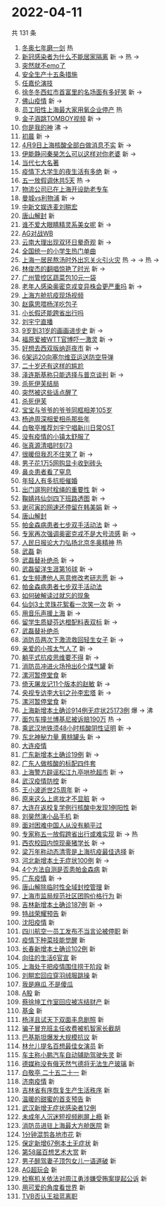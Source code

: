 # 2022-04-11

共 131 条

<!-- BEGIN -->
<!-- 最后更新时间 Mon Apr 11 2022 11:06:41 GMT+0800 (China Standard Time) -->

1. [冬奥七年磨一剑](https://s.weibo.com//weibo?q=%23%E5%86%AC%E5%A5%A5%E4%B8%83%E5%B9%B4%E7%A3%A8%E4%B8%80%E5%89%91%23&Refer=new_time)
   热
1. [新冠感染者为什么不能居家隔离](https://s.weibo.com//weibo?q=%23%E6%96%B0%E5%86%A0%E6%84%9F%E6%9F%93%E8%80%85%E4%B8%BA%E4%BB%80%E4%B9%88%E4%B8%8D%E8%83%BD%E5%B1%85%E5%AE%B6%E9%9A%94%E7%A6%BB%23&Refer=top)
   新 -> 热 ->
1. [突然就不emo了](https://s.weibo.com//weibo?q=%23%E7%AA%81%E7%84%B6%E5%B0%B1%E4%B8%8Demo%E4%BA%86%23&Refer=top)
1. [安全生产十五条措施](https://s.weibo.com//weibo?q=%23%E5%AE%89%E5%85%A8%E7%94%9F%E4%BA%A7%E5%8D%81%E4%BA%94%E6%9D%A1%E6%8E%AA%E6%96%BD%23&Refer=top)
1. [任嘉伦演技](https://s.weibo.com//weibo?q=%23%E4%BB%BB%E5%98%89%E4%BC%A6%E6%BC%94%E6%8A%80%23&Refer=top)
1. [徐冬冬西虹市首富里的名场面有多好笑](https://s.weibo.com//weibo?q=%23%E5%BE%90%E5%86%AC%E5%86%AC%E8%A5%BF%E8%99%B9%E5%B8%82%E9%A6%96%E5%AF%8C%E9%87%8C%E7%9A%84%E5%90%8D%E5%9C%BA%E9%9D%A2%E6%9C%89%E5%A4%9A%E5%A5%BD%E7%AC%91%23&Refer=top)
   新 ->
1. [佛山疫情](https://s.weibo.com//weibo?q=%23%E4%BD%9B%E5%B1%B1%E7%96%AB%E6%83%85%23&Refer=top)
   新 ->
1. [员工阳性上海最大家用氧企业停产](https://s.weibo.com//weibo?q=%23%E5%91%98%E5%B7%A5%E9%98%B3%E6%80%A7%E4%B8%8A%E6%B5%B7%E6%9C%80%E5%A4%A7%E5%AE%B6%E7%94%A8%E6%B0%A7%E4%BC%81%E4%B8%9A%E5%81%9C%E4%BA%A7%23&Refer=top)
   热
1. [金子涵跳TOMBOY视频](https://s.weibo.com//weibo?q=%23%E9%87%91%E5%AD%90%E6%B6%B5%E8%B7%B3TOMBOY%E8%A7%86%E9%A2%91%23&Refer=top)
   新 ->
1. [你是我的神](https://s.weibo.com//weibo?q=%E4%BD%A0%E6%98%AF%E6%88%91%E7%9A%84%E7%A5%9E&Refer=top)
   沸 ->
1. [初晨](https://s.weibo.com//weibo?q=%E5%88%9D%E6%99%A8&Refer=top) 新 ->
1. [4月9日上海核酸全部白做消息不实](https://s.weibo.com//weibo?q=%234%E6%9C%889%E6%97%A5%E4%B8%8A%E6%B5%B7%E6%A0%B8%E9%85%B8%E5%85%A8%E9%83%A8%E7%99%BD%E5%81%9A%E6%B6%88%E6%81%AF%E4%B8%8D%E5%AE%9E%23&Refer=top)
   新 ->
1. [伊能静问秦昊怎么可以这样对你老婆](https://s.weibo.com//weibo?q=%23%E4%BC%8A%E8%83%BD%E9%9D%99%E9%97%AE%E7%A7%A6%E6%98%8A%E6%80%8E%E4%B9%88%E5%8F%AF%E4%BB%A5%E8%BF%99%E6%A0%B7%E5%AF%B9%E4%BD%A0%E8%80%81%E5%A9%86%23&Refer=top)
   新 ->
1. [当代七大名著](https://s.weibo.com//weibo?q=%23%E5%BD%93%E4%BB%A3%E4%B8%83%E5%A4%A7%E5%90%8D%E8%91%97%23&Refer=top)
1. [疫情下大学生的夜生活有多绝](https://s.weibo.com//weibo?q=%23%E7%96%AB%E6%83%85%E4%B8%8B%E5%A4%A7%E5%AD%A6%E7%94%9F%E7%9A%84%E5%A4%9C%E7%94%9F%E6%B4%BB%E6%9C%89%E5%A4%9A%E7%BB%9D%23&Refer=top)
   新 ->
1. [五一放假调休共5天](https://s.weibo.com//weibo?q=%23%E4%BA%94%E4%B8%80%E6%94%BE%E5%81%87%E8%B0%83%E4%BC%91%E5%85%B15%E5%A4%A9%23&Refer=top)
   热 ->
1. [物流公司已在上海开设助老专车](https://s.weibo.com//weibo?q=%23%E7%89%A9%E6%B5%81%E5%85%AC%E5%8F%B8%E5%B7%B2%E5%9C%A8%E4%B8%8A%E6%B5%B7%E5%BC%80%E8%AE%BE%E5%8A%A9%E8%80%81%E4%B8%93%E8%BD%A6%23&Refer=top)
1. [曼城vs利物浦](https://s.weibo.com//weibo?q=%23%E6%9B%BC%E5%9F%8Evs%E5%88%A9%E7%89%A9%E6%B5%A6%23&Refer=top)
   新 ->
1. [中新文娱连麦刘畊宏](https://s.weibo.com//weibo?q=%23%E4%B8%AD%E6%96%B0%E6%96%87%E5%A8%B1%E8%BF%9E%E9%BA%A6%E5%88%98%E7%95%8A%E5%AE%8F%23&Refer=top)
1. [唐山解封](https://s.weibo.com//weibo?q=%E5%94%90%E5%B1%B1%E8%A7%A3%E5%B0%81&Refer=top)
   新
1. [谁不爱大眼睛精灵系美女呢](https://s.weibo.com//weibo?q=%23%E8%B0%81%E4%B8%8D%E7%88%B1%E5%A4%A7%E7%9C%BC%E7%9D%9B%E7%B2%BE%E7%81%B5%E7%B3%BB%E7%BE%8E%E5%A5%B3%E5%91%A2%23&Refer=top)
   新 ->
1. [AG对战WB](https://s.weibo.com//weibo?q=%23AG%E5%AF%B9%E6%88%98WB%23&Refer=top)
1. [云南大理出现双环日晕奇观](https://s.weibo.com//weibo?q=%23%E4%BA%91%E5%8D%97%E5%A4%A7%E7%90%86%E5%87%BA%E7%8E%B0%E5%8F%8C%E7%8E%AF%E6%97%A5%E6%99%95%E5%A5%87%E8%A7%82%23&Refer=top)
   新 ->
1. [全国统一的小学生热门单曲](https://s.weibo.com//weibo?q=%23%E5%85%A8%E5%9B%BD%E7%BB%9F%E4%B8%80%E7%9A%84%E5%B0%8F%E5%AD%A6%E7%94%9F%E7%83%AD%E9%97%A8%E5%8D%95%E6%9B%B2%23&Refer=top)
1. [上海一居民熬汤时外出忘关火引火灾](https://s.weibo.com//weibo?q=%23%E4%B8%8A%E6%B5%B7%E4%B8%80%E5%B1%85%E6%B0%91%E7%86%AC%E6%B1%A4%E6%97%B6%E5%A4%96%E5%87%BA%E5%BF%98%E5%85%B3%E7%81%AB%E5%BC%95%E7%81%AB%E7%81%BE%23&Refer=top)
   热 -> -> 热 ->
1. [林俊杰的翻唱惊艳了时光](https://s.weibo.com//weibo?q=%23%E6%9E%97%E4%BF%8A%E6%9D%B0%E7%9A%84%E7%BF%BB%E5%94%B1%E6%83%8A%E8%89%B3%E4%BA%86%E6%97%B6%E5%85%89%23&Refer=top)
   新 ->
1. [广州管控区蔬菜包10元一袋](https://s.weibo.com//weibo?q=%23%E5%B9%BF%E5%B7%9E%E7%AE%A1%E6%8E%A7%E5%8C%BA%E8%94%AC%E8%8F%9C%E5%8C%8510%E5%85%83%E4%B8%80%E8%A2%8B%23&Refer=top)
1. [老年人感染奥密克戎变异株会更严重吗](https://s.weibo.com//weibo?q=%23%E8%80%81%E5%B9%B4%E4%BA%BA%E6%84%9F%E6%9F%93%E5%A5%A5%E5%AF%86%E5%85%8B%E6%88%8E%E5%8F%98%E5%BC%82%E6%A0%AA%E4%BC%9A%E6%9B%B4%E4%B8%A5%E9%87%8D%E5%90%97%23&Refer=top)
   新 ->
1. [上海方舱抗疫现场视频](https://s.weibo.com//weibo?q=%23%E4%B8%8A%E6%B5%B7%E6%96%B9%E8%88%B1%E6%8A%97%E7%96%AB%E7%8E%B0%E5%9C%BA%E8%A7%86%E9%A2%91%23&Refer=top)
1. [赵露思喂杨洋吃包子](https://s.weibo.com//weibo?q=%E8%B5%B5%E9%9C%B2%E6%80%9D%E5%96%82%E6%9D%A8%E6%B4%8B%E5%90%83%E5%8C%85%E5%AD%90&Refer=top)
1. [小长假还能跨省出行吗](https://s.weibo.com//weibo?q=%23%E5%B0%8F%E9%95%BF%E5%81%87%E8%BF%98%E8%83%BD%E8%B7%A8%E7%9C%81%E5%87%BA%E8%A1%8C%E5%90%97%23&Refer=top)
1. [刘宇宁直播](https://s.weibo.com//weibo?q=%23%E5%88%98%E5%AE%87%E5%AE%81%E7%9B%B4%E6%92%AD%23&Refer=top)
1. [9岁到31岁的画画进步史](https://s.weibo.com//weibo?q=%239%E5%B2%81%E5%88%B031%E5%B2%81%E7%9A%84%E7%94%BB%E7%94%BB%E8%BF%9B%E6%AD%A5%E5%8F%B2%23&Refer=top)
   新 ->
1. [福原爱被WTT官博吓一激灵](https://s.weibo.com//weibo?q=%23%E7%A6%8F%E5%8E%9F%E7%88%B1%E8%A2%ABWTT%E5%AE%98%E5%8D%9A%E5%90%93%E4%B8%80%E6%BF%80%E7%81%B5%23&Refer=top)
   新 ->
1. [好想去西双版纳逛夜市](https://s.weibo.com//weibo?q=%23%E5%A5%BD%E6%83%B3%E5%8E%BB%E8%A5%BF%E5%8F%8C%E7%89%88%E7%BA%B3%E9%80%9B%E5%A4%9C%E5%B8%82%23&Refer=top)
   新 ->
1. [6架运20向塞尔维亚运送防空导弹](https://s.weibo.com//weibo?q=%236%E6%9E%B6%E8%BF%9020%E5%90%91%E5%A1%9E%E5%B0%94%E7%BB%B4%E4%BA%9A%E8%BF%90%E9%80%81%E9%98%B2%E7%A9%BA%E5%AF%BC%E5%BC%B9%23&Refer=top)
1. [二十岁还有这样的尴尬](https://s.weibo.com//weibo?q=%23%E4%BA%8C%E5%8D%81%E5%B2%81%E8%BF%98%E6%9C%89%E8%BF%99%E6%A0%B7%E7%9A%84%E5%B0%B4%E5%B0%AC%23&Refer=top)
1. [泽连斯基称只能选择与普京谈判](https://s.weibo.com//weibo?q=%23%E6%B3%BD%E8%BF%9E%E6%96%AF%E5%9F%BA%E7%A7%B0%E5%8F%AA%E8%83%BD%E9%80%89%E6%8B%A9%E4%B8%8E%E6%99%AE%E4%BA%AC%E8%B0%88%E5%88%A4%23&Refer=top)
   新 ->
1. [杀死伊芙结局](https://s.weibo.com//weibo?q=%E6%9D%80%E6%AD%BB%E4%BC%8A%E8%8A%99%E7%BB%93%E5%B1%80&Refer=top)
1. [突然被这些话点醒了](https://s.weibo.com//weibo?q=%23%E7%AA%81%E7%84%B6%E8%A2%AB%E8%BF%99%E4%BA%9B%E8%AF%9D%E7%82%B9%E9%86%92%E4%BA%86%23&Refer=top)
1. [杀死伊芙](https://s.weibo.com//weibo?q=%E6%9D%80%E6%AD%BB%E4%BC%8A%E8%8A%99&Refer=top)
1. [宝宝与爷爷的爷爷同框相差105岁](https://s.weibo.com//weibo?q=%23%E5%AE%9D%E5%AE%9D%E4%B8%8E%E7%88%B7%E7%88%B7%E7%9A%84%E7%88%B7%E7%88%B7%E5%90%8C%E6%A1%86%E7%9B%B8%E5%B7%AE105%E5%B2%81%23&Refer=top)
1. [杨迪周深相爱相杀那些年](https://s.weibo.com//weibo?q=%23%E6%9D%A8%E8%BF%AA%E5%91%A8%E6%B7%B1%E7%9B%B8%E7%88%B1%E7%9B%B8%E6%9D%80%E9%82%A3%E4%BA%9B%E5%B9%B4%23&Refer=top)
1. [白敬亭推荐刘宇宁唱新川日常OST](https://s.weibo.com//weibo?q=%23%E7%99%BD%E6%95%AC%E4%BA%AD%E6%8E%A8%E8%8D%90%E5%88%98%E5%AE%87%E5%AE%81%E5%94%B1%E6%96%B0%E5%B7%9D%E6%97%A5%E5%B8%B8OST%23&Refer=top)
1. [没有疫情的小镇太舒服了](https://s.weibo.com//weibo?q=%23%E6%B2%A1%E6%9C%89%E7%96%AB%E6%83%85%E7%9A%84%E5%B0%8F%E9%95%87%E5%A4%AA%E8%88%92%E6%9C%8D%E4%BA%86%23&Refer=top)
1. [张真源清唱时刻73](https://s.weibo.com//weibo?q=%23%E5%BC%A0%E7%9C%9F%E6%BA%90%E6%B8%85%E5%94%B1%E6%97%B6%E5%88%BB73%23&Refer=top)
1. [很暖但我忍不住笑了](https://s.weibo.com//weibo?q=%23%E5%BE%88%E6%9A%96%E4%BD%86%E6%88%91%E5%BF%8D%E4%B8%8D%E4%BD%8F%E7%AC%91%E4%BA%86%23&Refer=top)
   新 ->
1. [男子花1万5网购显卡收到砖头](https://s.weibo.com//weibo?q=%23%E7%94%B7%E5%AD%90%E8%8A%B11%E4%B8%875%E7%BD%91%E8%B4%AD%E6%98%BE%E5%8D%A1%E6%94%B6%E5%88%B0%E7%A0%96%E5%A4%B4%23&Refer=top)
1. [鼻炎患者看了窒息](https://s.weibo.com//weibo?q=%23%E9%BC%BB%E7%82%8E%E6%82%A3%E8%80%85%E7%9C%8B%E4%BA%86%E7%AA%92%E6%81%AF%23&Refer=top)
1. [年轻人有多抗拒催婚](https://s.weibo.com//weibo?q=%23%E5%B9%B4%E8%BD%BB%E4%BA%BA%E6%9C%89%E5%A4%9A%E6%8A%97%E6%8B%92%E5%82%AC%E5%A9%9A%23&Refer=top)
1. [出门遛狗时栓绳的重要性](https://s.weibo.com//weibo?q=%23%E5%87%BA%E9%97%A8%E9%81%9B%E7%8B%97%E6%97%B6%E6%A0%93%E7%BB%B3%E7%9A%84%E9%87%8D%E8%A6%81%E6%80%A7%23&Refer=top)
   新 ->
1. [鞠婧祎仙剑四下班路透图](https://s.weibo.com//weibo?q=%23%E9%9E%A0%E5%A9%A7%E7%A5%8E%E4%BB%99%E5%89%91%E5%9B%9B%E4%B8%8B%E7%8F%AD%E8%B7%AF%E9%80%8F%E5%9B%BE%23&Refer=top)
   新 ->
1. [谢可寅的网速还停留在韩美娟](https://s.weibo.com//weibo?q=%23%E8%B0%A2%E5%8F%AF%E5%AF%85%E7%9A%84%E7%BD%91%E9%80%9F%E8%BF%98%E5%81%9C%E7%95%99%E5%9C%A8%E9%9F%A9%E7%BE%8E%E5%A8%9F%23&Refer=top)
   新 ->
1. [唐山解封](https://s.weibo.com//weibo?q=%23%E5%94%90%E5%B1%B1%E8%A7%A3%E5%B0%81%23&Refer=top)
1. [帕金森病患者七步双手活动法](https://s.weibo.com//weibo?q=%23%E5%B8%95%E9%87%91%E6%A3%AE%E7%97%85%E6%82%A3%E8%80%85%E4%B8%83%E6%AD%A5%E5%8F%8C%E6%89%8B%E6%B4%BB%E5%8A%A8%E6%B3%95%23&Refer=top)
   新 ->
1. [专家再次强调奥密克戎不是大号流感](https://s.weibo.com//weibo?q=%23%E4%B8%93%E5%AE%B6%E5%86%8D%E6%AC%A1%E5%BC%BA%E8%B0%83%E5%A5%A5%E5%AF%86%E5%85%8B%E6%88%8E%E4%B8%8D%E6%98%AF%E5%A4%A7%E5%8F%B7%E6%B5%81%E6%84%9F%23&Refer=top)
   新 ->
1. [人民日报论大力弘扬北京冬奥精神](https://s.weibo.com//weibo?q=%23%E4%BA%BA%E6%B0%91%E6%97%A5%E6%8A%A5%E8%AE%BA%E5%A4%A7%E5%8A%9B%E5%BC%98%E6%89%AC%E5%8C%97%E4%BA%AC%E5%86%AC%E5%A5%A5%E7%B2%BE%E7%A5%9E%23&Refer=new_time)
   热
1. [武磊](https://s.weibo.com//weibo?q=%23%E6%AD%A6%E7%A3%8A%23&Refer=top) 新
1. [武磊替补绝杀](https://s.weibo.com//weibo?q=%23%E6%AD%A6%E7%A3%8A%E6%9B%BF%E8%A1%A5%E7%BB%9D%E6%9D%80%23&Refer=top)
   新 ->
1. [武磊留洋生涯第16球](https://s.weibo.com//weibo?q=%23%E6%AD%A6%E7%A3%8A%E7%95%99%E6%B4%8B%E7%94%9F%E6%B6%AF%E7%AC%AC16%E7%90%83%23&Refer=top)
   新 ->
1. [女生频遭他人恶意修改考研志愿](https://s.weibo.com//weibo?q=%23%E5%A5%B3%E7%94%9F%E9%A2%91%E9%81%AD%E4%BB%96%E4%BA%BA%E6%81%B6%E6%84%8F%E4%BF%AE%E6%94%B9%E8%80%83%E7%A0%94%E5%BF%97%E6%84%BF%23&Refer=top)
   新 ->
1. [帕金森病患者七步双手活动法](https://s.weibo.com//weibo?q=%E5%B8%95%E9%87%91%E6%A3%AE%E7%97%85%E6%82%A3%E8%80%85%E4%B8%83%E6%AD%A5%E5%8F%8C%E6%89%8B%E6%B4%BB%E5%8A%A8%E6%B3%95&Refer=top)
1. [如何破解读过就忘的现象](https://s.weibo.com//weibo?q=%23%E5%A6%82%E4%BD%95%E7%A0%B4%E8%A7%A3%E8%AF%BB%E8%BF%87%E5%B0%B1%E5%BF%98%E7%9A%84%E7%8E%B0%E8%B1%A1%23&Refer=top)
1. [仙剑3土灵珠花絮看一次笑一次](https://s.weibo.com//weibo?q=%23%E4%BB%99%E5%89%913%E5%9C%9F%E7%81%B5%E7%8F%A0%E8%8A%B1%E7%B5%AE%E7%9C%8B%E4%B8%80%E6%AC%A1%E7%AC%91%E4%B8%80%E6%AC%A1%23&Refer=top)
   新 ->
1. [用音乐声援上海](https://s.weibo.com//weibo?q=%23%E7%94%A8%E9%9F%B3%E4%B9%90%E5%A3%B0%E6%8F%B4%E4%B8%8A%E6%B5%B7%23&Refer=top)
   新 ->
1. [留学生质疑芬达橙配料表双标](https://s.weibo.com//weibo?q=%23%E7%95%99%E5%AD%A6%E7%94%9F%E8%B4%A8%E7%96%91%E8%8A%AC%E8%BE%BE%E6%A9%99%E9%85%8D%E6%96%99%E8%A1%A8%E5%8F%8C%E6%A0%87%23&Refer=top)
   新 ->
1. [武磊替补绝杀](https://s.weibo.com//weibo?q=%E6%AD%A6%E7%A3%8A%E6%9B%BF%E8%A1%A5%E7%BB%9D%E6%9D%80&Refer=top)
1. [消防员两次下激流救回轻生女子](https://s.weibo.com//weibo?q=%23%E6%B6%88%E9%98%B2%E5%91%98%E4%B8%A4%E6%AC%A1%E4%B8%8B%E6%BF%80%E6%B5%81%E6%95%91%E5%9B%9E%E8%BD%BB%E7%94%9F%E5%A5%B3%E5%AD%90%23&Refer=top)
   新 ->
1. [亲爱的小孩太气人了](https://s.weibo.com//weibo?q=%23%E4%BA%B2%E7%88%B1%E7%9A%84%E5%B0%8F%E5%AD%A9%E5%A4%AA%E6%B0%94%E4%BA%BA%E4%BA%86%23&Refer=top)
   新 ->
1. [躺平式抗疫思维要不得](https://s.weibo.com//weibo?q=%23%E8%BA%BA%E5%B9%B3%E5%BC%8F%E6%8A%97%E7%96%AB%E6%80%9D%E7%BB%B4%E8%A6%81%E4%B8%8D%E5%BE%97%23&Refer=top)
   新 ->
1. [消防员冲进火场拎出6个煤气罐](https://s.weibo.com//weibo?q=%23%E6%B6%88%E9%98%B2%E5%91%98%E5%86%B2%E8%BF%9B%E7%81%AB%E5%9C%BA%E6%8B%8E%E5%87%BA6%E4%B8%AA%E7%85%A4%E6%B0%94%E7%BD%90%23&Refer=top)
   新
1. [漯河暂停堂食](https://s.weibo.com//weibo?q=%E6%BC%AF%E6%B2%B3%E6%9A%82%E5%81%9C%E5%A0%82%E9%A3%9F&Refer=top)
   新
1. [倚天屠龙记11个版本的赵敏](https://s.weibo.com//weibo?q=%23%E5%80%9A%E5%A4%A9%E5%B1%A0%E9%BE%99%E8%AE%B011%E4%B8%AA%E7%89%88%E6%9C%AC%E7%9A%84%E8%B5%B5%E6%95%8F%23&Refer=top)
   新 ->
1. [央视专访李大钊之孙李宏塔](https://s.weibo.com//weibo?q=%23%E5%A4%AE%E8%A7%86%E4%B8%93%E8%AE%BF%E6%9D%8E%E5%A4%A7%E9%92%8A%E4%B9%8B%E5%AD%99%E6%9D%8E%E5%AE%8F%E5%A1%94%23&Refer=top)
   新 ->
1. [漯河暂停堂食](https://s.weibo.com//weibo?q=%23%E6%BC%AF%E6%B2%B3%E6%9A%82%E5%81%9C%E5%A0%82%E9%A3%9F%23&Refer=top)
   新
1. [上海新增本土确诊914例无症状25173例](https://s.weibo.com//weibo?q=%23%E4%B8%8A%E6%B5%B7%E6%96%B0%E5%A2%9E%E6%9C%AC%E5%9C%9F%E7%A1%AE%E8%AF%8A914%E4%BE%8B%E6%97%A0%E7%97%87%E7%8A%B625173%E4%BE%8B%23&Refer=top)
   爆 -> 沸
1. [面包车撞兰博基尼被诉赔190万](https://s.weibo.com//weibo?q=%23%E9%9D%A2%E5%8C%85%E8%BD%A6%E6%92%9E%E5%85%B0%E5%8D%9A%E5%9F%BA%E5%B0%BC%E8%A2%AB%E8%AF%89%E8%B5%94190%E4%B8%87%23&Refer=top)
   热 ->
1. [乘武汉地铁须48小时核酸阴性证明](https://s.weibo.com//weibo?q=%23%E4%B9%98%E6%AD%A6%E6%B1%89%E5%9C%B0%E9%93%81%E9%A1%BB48%E5%B0%8F%E6%97%B6%E6%A0%B8%E9%85%B8%E9%98%B4%E6%80%A7%E8%AF%81%E6%98%8E%23&Refer=top)
   新 ->
1. [东北神秘力量 黄桃罐头](https://s.weibo.com//weibo?q=%E4%B8%9C%E5%8C%97%E7%A5%9E%E7%A7%98%E5%8A%9B%E9%87%8F%20%E9%BB%84%E6%A1%83%E7%BD%90%E5%A4%B4&Refer=top)
   新 ->
1. [大连疫情](https://s.weibo.com//weibo?q=%23%E5%A4%A7%E8%BF%9E%E7%96%AB%E6%83%85%23&Refer=top)
1. [广东新增本土确诊19例](https://s.weibo.com//weibo?q=%23%E5%B9%BF%E4%B8%9C%E6%96%B0%E5%A2%9E%E6%9C%AC%E5%9C%9F%E7%A1%AE%E8%AF%8A19%E4%BE%8B%23&Refer=top)
   新 ->
1. [广东人做核酸的标配四件套](https://s.weibo.com//weibo?q=%23%E5%B9%BF%E4%B8%9C%E4%BA%BA%E5%81%9A%E6%A0%B8%E9%85%B8%E7%9A%84%E6%A0%87%E9%85%8D%E5%9B%9B%E4%BB%B6%E5%A5%97%23&Refer=top)
1. [上海警方辟谣松江九亭哄抢超市](https://s.weibo.com//weibo?q=%23%E4%B8%8A%E6%B5%B7%E8%AD%A6%E6%96%B9%E8%BE%9F%E8%B0%A3%E6%9D%BE%E6%B1%9F%E4%B9%9D%E4%BA%AD%E5%93%84%E6%8A%A2%E8%B6%85%E5%B8%82%23&Refer=top)
   新 ->
1. [武汉疫情防控](https://s.weibo.com//weibo?q=%23%E6%AD%A6%E6%B1%89%E7%96%AB%E6%83%85%E9%98%B2%E6%8E%A7%23&Refer=top)
   新
1. [王小波逝世25周年](https://s.weibo.com//weibo?q=%23%E7%8E%8B%E5%B0%8F%E6%B3%A2%E9%80%9D%E4%B8%9625%E5%91%A8%E5%B9%B4%23&Refer=top)
   新 ->
1. [原来这么上底妆才不显脏](https://s.weibo.com//weibo?q=%23%E5%8E%9F%E6%9D%A5%E8%BF%99%E4%B9%88%E4%B8%8A%E5%BA%95%E5%A6%86%E6%89%8D%E4%B8%8D%E6%98%BE%E8%84%8F%23&Refer=top)
   新 ->
1. [大连在返校复学例行核酸中发现1例阳性](https://s.weibo.com//weibo?q=%23%E5%A4%A7%E8%BF%9E%E5%9C%A8%E8%BF%94%E6%A0%A1%E5%A4%8D%E5%AD%A6%E4%BE%8B%E8%A1%8C%E6%A0%B8%E9%85%B8%E4%B8%AD%E5%8F%91%E7%8E%B01%E4%BE%8B%E9%98%B3%E6%80%A7%23&Refer=top)
   新
1. [刘昊然演小品手机](https://s.weibo.com//weibo?q=%23%E5%88%98%E6%98%8A%E7%84%B6%E6%BC%94%E5%B0%8F%E5%93%81%E6%89%8B%E6%9C%BA%23&Refer=top)
   新
1. [面对困难中国人从没有躺平过](https://s.weibo.com//weibo?q=%23%E9%9D%A2%E5%AF%B9%E5%9B%B0%E9%9A%BE%E4%B8%AD%E5%9B%BD%E4%BA%BA%E4%BB%8E%E6%B2%A1%E6%9C%89%E8%BA%BA%E5%B9%B3%E8%BF%87%23&Refer=top)
1. [专家称五一放假跨省出行或难实现](https://s.weibo.com//weibo?q=%23%E4%B8%93%E5%AE%B6%E7%A7%B0%E4%BA%94%E4%B8%80%E6%94%BE%E5%81%87%E8%B7%A8%E7%9C%81%E5%87%BA%E8%A1%8C%E6%88%96%E9%9A%BE%E5%AE%9E%E7%8E%B0%23&Refer=top)
   新 -> 热
1. [西农校园内惊现豪猪学长](https://s.weibo.com//weibo?q=%23%E8%A5%BF%E5%86%9C%E6%A0%A1%E5%9B%AD%E5%86%85%E6%83%8A%E7%8E%B0%E8%B1%AA%E7%8C%AA%E5%AD%A6%E9%95%BF%23&Refer=top)
   新 ->
1. [梁万年称动态清零是上海抗疫最佳选择](https://s.weibo.com//weibo?q=%23%E6%A2%81%E4%B8%87%E5%B9%B4%E7%A7%B0%E5%8A%A8%E6%80%81%E6%B8%85%E9%9B%B6%E6%98%AF%E4%B8%8A%E6%B5%B7%E6%8A%97%E7%96%AB%E6%9C%80%E4%BD%B3%E9%80%89%E6%8B%A9%23&Refer=top)
   新
1. [河北新增本土无症状100例](https://s.weibo.com//weibo?q=%23%E6%B2%B3%E5%8C%97%E6%96%B0%E5%A2%9E%E6%9C%AC%E5%9C%9F%E6%97%A0%E7%97%87%E7%8A%B6100%E4%BE%8B%23&Refer=top)
   新 ->
1. [4个方法自测是否患帕金森病](https://s.weibo.com//weibo?q=%234%E4%B8%AA%E6%96%B9%E6%B3%95%E8%87%AA%E6%B5%8B%E6%98%AF%E5%90%A6%E6%82%A3%E5%B8%95%E9%87%91%E6%A3%AE%E7%97%85%23&Refer=top)
   新
1. [广东疫情](https://s.weibo.com//weibo?q=%23%E5%B9%BF%E4%B8%9C%E7%96%AB%E6%83%85%23&Refer=top)
   新 ->
1. [唐山解除临时性全域封控管理](https://s.weibo.com//weibo?q=%23%E5%94%90%E5%B1%B1%E8%A7%A3%E9%99%A4%E4%B8%B4%E6%97%B6%E6%80%A7%E5%85%A8%E5%9F%9F%E5%B0%81%E6%8E%A7%E7%AE%A1%E7%90%86%23&Refer=top)
   新
1. [上海市监局规范社区团购价格行为](https://s.weibo.com//weibo?q=%23%E4%B8%8A%E6%B5%B7%E5%B8%82%E7%9B%91%E5%B1%80%E8%A7%84%E8%8C%83%E7%A4%BE%E5%8C%BA%E5%9B%A2%E8%B4%AD%E4%BB%B7%E6%A0%BC%E8%A1%8C%E4%B8%BA%23&Refer=top)
   新
1. [吉林新增本土确诊187例](https://s.weibo.com//weibo?q=%23%E5%90%89%E6%9E%97%E6%96%B0%E5%A2%9E%E6%9C%AC%E5%9C%9F%E7%A1%AE%E8%AF%8A187%E4%BE%8B%23&Refer=top)
   新 ->
1. [特战荣耀预告](https://s.weibo.com//weibo?q=%23%E7%89%B9%E6%88%98%E8%8D%A3%E8%80%80%E9%A2%84%E5%91%8A%23&Refer=top)
   新
1. [沈阳疫情](https://s.weibo.com//weibo?q=%23%E6%B2%88%E9%98%B3%E7%96%AB%E6%83%85%23&Refer=top)
   新
1. [四川航空一员工发布不当言论被停职](https://s.weibo.com//weibo?q=%23%E5%9B%9B%E5%B7%9D%E8%88%AA%E7%A9%BA%E4%B8%80%E5%91%98%E5%B7%A5%E5%8F%91%E5%B8%83%E4%B8%8D%E5%BD%93%E8%A8%80%E8%AE%BA%E8%A2%AB%E5%81%9C%E8%81%8C%23&Refer=top)
   新
1. [疫情下种菜技能觉醒](https://s.weibo.com//weibo?q=%23%E7%96%AB%E6%83%85%E4%B8%8B%E7%A7%8D%E8%8F%9C%E6%8A%80%E8%83%BD%E8%A7%89%E9%86%92%23&Refer=top)
   新
1. [长春新增本土确诊102例](https://s.weibo.com//weibo?q=%23%E9%95%BF%E6%98%A5%E6%96%B0%E5%A2%9E%E6%9C%AC%E5%9C%9F%E7%A1%AE%E8%AF%8A102%E4%BE%8B%23&Refer=top)
   新
1. [向往的生活6官宣](https://s.weibo.com//weibo?q=%23%E5%90%91%E5%BE%80%E7%9A%84%E7%94%9F%E6%B4%BB6%E5%AE%98%E5%AE%A3%23&Refer=top)
   新
1. [上海处于把疫情围住捞干阶段](https://s.weibo.com//weibo?q=%23%E4%B8%8A%E6%B5%B7%E5%A4%84%E4%BA%8E%E6%8A%8A%E7%96%AB%E6%83%85%E5%9B%B4%E4%BD%8F%E6%8D%9E%E5%B9%B2%E9%98%B6%E6%AE%B5%23&Refer=top)
   新
1. [刘畊宏回应穿羽绒服跳操](https://s.weibo.com//weibo?q=%23%E5%88%98%E7%95%8A%E5%AE%8F%E5%9B%9E%E5%BA%94%E7%A9%BF%E7%BE%BD%E7%BB%92%E6%9C%8D%E8%B7%B3%E6%93%8D%23&Refer=top)
   新
1. [我是麻瓜 不是傻瓜](https://s.weibo.com//weibo?q=%E6%88%91%E6%98%AF%E9%BA%BB%E7%93%9C%20%E4%B8%8D%E6%98%AF%E5%82%BB%E7%93%9C&Refer=top)
1. [A股](https://s.weibo.com//weibo?q=A%E8%82%A1&Refer=top) 新
1. [蔡徐坤工作室回应被冻结财产](https://s.weibo.com//weibo?q=%23%E8%94%A1%E5%BE%90%E5%9D%A4%E5%B7%A5%E4%BD%9C%E5%AE%A4%E5%9B%9E%E5%BA%94%E8%A2%AB%E5%86%BB%E7%BB%93%E8%B4%A2%E4%BA%A7%23&Refer=top)
   新
1. [基金](https://s.weibo.com//weibo?q=%E5%9F%BA%E9%87%91&Refer=top) 新
1. [杨洋且试天下双面丰息剧照](https://s.weibo.com//weibo?q=%23%E6%9D%A8%E6%B4%8B%E4%B8%94%E8%AF%95%E5%A4%A9%E4%B8%8B%E5%8F%8C%E9%9D%A2%E4%B8%B0%E6%81%AF%E5%89%A7%E7%85%A7%23&Refer=top)
   新
1. [骗子冒充班主任收费被机智家长截胡](https://s.weibo.com//weibo?q=%23%E9%AA%97%E5%AD%90%E5%86%92%E5%85%85%E7%8F%AD%E4%B8%BB%E4%BB%BB%E6%94%B6%E8%B4%B9%E8%A2%AB%E6%9C%BA%E6%99%BA%E5%AE%B6%E9%95%BF%E6%88%AA%E8%83%A1%23&Refer=top)
1. [巴基斯坦爆发大规模抗议](https://s.weibo.com//weibo?q=%23%E5%B7%B4%E5%9F%BA%E6%96%AF%E5%9D%A6%E7%88%86%E5%8F%91%E5%A4%A7%E8%A7%84%E6%A8%A1%E6%8A%97%E8%AE%AE%23&Refer=top)
   新
1. [林允儿提名百想最佳女演员](https://s.weibo.com//weibo?q=%23%E6%9E%97%E5%85%81%E5%84%BF%E6%8F%90%E5%90%8D%E7%99%BE%E6%83%B3%E6%9C%80%E4%BD%B3%E5%A5%B3%E6%BC%94%E5%91%98%23&Refer=top)
   新
1. [车主称小鹏汽车自动辅助驾驶失灵](https://s.weibo.com//weibo?q=%23%E8%BD%A6%E4%B8%BB%E7%A7%B0%E5%B0%8F%E9%B9%8F%E6%B1%BD%E8%BD%A6%E8%87%AA%E5%8A%A8%E8%BE%85%E5%8A%A9%E9%A9%BE%E9%A9%B6%E5%A4%B1%E7%81%B5%23&Refer=top)
   新
1. [德媒称没有俄天然气德将无法生产玻璃](https://s.weibo.com//weibo?q=%23%E5%BE%B7%E5%AA%92%E7%A7%B0%E6%B2%A1%E6%9C%89%E4%BF%84%E5%A4%A9%E7%84%B6%E6%B0%94%E5%BE%B7%E5%B0%86%E6%97%A0%E6%B3%95%E7%94%9F%E4%BA%A7%E7%8E%BB%E7%92%83%23&Refer=top)
   新
1. [白敬亭 二十五二十一](https://s.weibo.com//weibo?q=%E7%99%BD%E6%95%AC%E4%BA%AD%20%E4%BA%8C%E5%8D%81%E4%BA%94%E4%BA%8C%E5%8D%81%E4%B8%80&Refer=top)
   新
1. [济南疫情](https://s.weibo.com//weibo?q=%23%E6%B5%8E%E5%8D%97%E7%96%AB%E6%83%85%23&Refer=top)
   新
1. [吉林省有序恢复生产生活秩序](https://s.weibo.com//weibo?q=%23%E5%90%89%E6%9E%97%E7%9C%81%E6%9C%89%E5%BA%8F%E6%81%A2%E5%A4%8D%E7%94%9F%E4%BA%A7%E7%94%9F%E6%B4%BB%E7%A7%A9%E5%BA%8F%23&Refer=top)
   新
1. [温暖的甜蜜的首支预告](https://s.weibo.com//weibo?q=%23%E6%B8%A9%E6%9A%96%E7%9A%84%E7%94%9C%E8%9C%9C%E7%9A%84%E9%A6%96%E6%94%AF%E9%A2%84%E5%91%8A%23&Refer=top)
   新
1. [武汉新增无症状感染者12例](https://s.weibo.com//weibo?q=%23%E6%AD%A6%E6%B1%89%E6%96%B0%E5%A2%9E%E6%97%A0%E7%97%87%E7%8A%B6%E6%84%9F%E6%9F%93%E8%80%8512%E4%BE%8B%23&Refer=top)
1. [未成年人沉迷短视频刷屏上瘾](https://s.weibo.com//weibo?q=%23%E6%9C%AA%E6%88%90%E5%B9%B4%E4%BA%BA%E6%B2%89%E8%BF%B7%E7%9F%AD%E8%A7%86%E9%A2%91%E5%88%B7%E5%B1%8F%E4%B8%8A%E7%98%BE%23&Refer=top)
   新
1. [消防员进驻上海最大方舱医院](https://s.weibo.com//weibo?q=%23%E6%B6%88%E9%98%B2%E5%91%98%E8%BF%9B%E9%A9%BB%E4%B8%8A%E6%B5%B7%E6%9C%80%E5%A4%A7%E6%96%B9%E8%88%B1%E5%8C%BB%E9%99%A2%23&Refer=top)
   新
1. [1分钟混剪各地市花](https://s.weibo.com//weibo?q=%231%E5%88%86%E9%92%9F%E6%B7%B7%E5%89%AA%E5%90%84%E5%9C%B0%E5%B8%82%E8%8A%B1%23&Refer=top)
   新
1. [保定新增67例本土无症状](https://s.weibo.com//weibo?q=%23%E4%BF%9D%E5%AE%9A%E6%96%B0%E5%A2%9E67%E4%BE%8B%E6%9C%AC%E5%9C%9F%E6%97%A0%E7%97%87%E7%8A%B6%23&Refer=top)
   新
1. [第58届百想艺术大赏](https://s.weibo.com//weibo?q=%23%E7%AC%AC58%E5%B1%8A%E7%99%BE%E6%83%B3%E8%89%BA%E6%9C%AF%E5%A4%A7%E8%B5%8F%23&Refer=top)
   新
1. [男子醉驾妻子顶包女儿一语道破](https://s.weibo.com//weibo?q=%23%E7%94%B7%E5%AD%90%E9%86%89%E9%A9%BE%E5%A6%BB%E5%AD%90%E9%A1%B6%E5%8C%85%E5%A5%B3%E5%84%BF%E4%B8%80%E8%AF%AD%E9%81%93%E7%A0%B4%23&Refer=top)
   新
1. [AG超玩会](https://s.weibo.com//weibo?q=AG%E8%B6%85%E7%8E%A9%E4%BC%9A&Refer=top)
   新
1. [检察机关依法对周江勇涉嫌受贿案提起公诉](https://s.weibo.com//weibo?q=%23%E6%A3%80%E5%AF%9F%E6%9C%BA%E5%85%B3%E4%BE%9D%E6%B3%95%E5%AF%B9%E5%91%A8%E6%B1%9F%E5%8B%87%E6%B6%89%E5%AB%8C%E5%8F%97%E8%B4%BF%E6%A1%88%E6%8F%90%E8%B5%B7%E5%85%AC%E8%AF%89%23&Refer=top)
   新
1. [用可爱的角度看世界](https://s.weibo.com//weibo?q=%23%E7%94%A8%E5%8F%AF%E7%88%B1%E7%9A%84%E8%A7%92%E5%BA%A6%E7%9C%8B%E4%B8%96%E7%95%8C%23&Refer=top)
   新
1. [TVB否认王祖蓝离职](https://s.weibo.com//weibo?q=%23TVB%E5%90%A6%E8%AE%A4%E7%8E%8B%E7%A5%96%E8%93%9D%E7%A6%BB%E8%81%8C%23&Refer=top)

<!-- END -->
